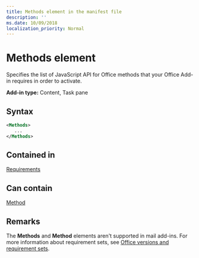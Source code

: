 ```yaml
---
title: Methods element in the manifest file
description: ''
ms.date: 10/09/2018
localization_priority: Normal
---
```


# Methods element

Specifies the list of JavaScript API for Office methods that your Office Add-in requires in order to activate.

**Add-in type:** Content, Task pane

## Syntax

```XML
<Methods>
   ...
</Methods>
```

## Contained in

[Requirements](requirements.md)

## Can contain

[Method](method.md)

## Remarks

The  **Methods** and **Method** elements aren't supported in mail add-ins. For more information about requirement sets, see [Office versions and requirement sets](https://docs.microsoft.com/office/dev/add-ins/develop/office-versions-and-requirement-sets).

